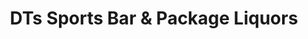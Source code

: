 ---
title: "DTs Sports Bar & Package Liquors"
url: /cheyenne/dts-sports-bar-and-package-liquors/
shop: alcohol
---